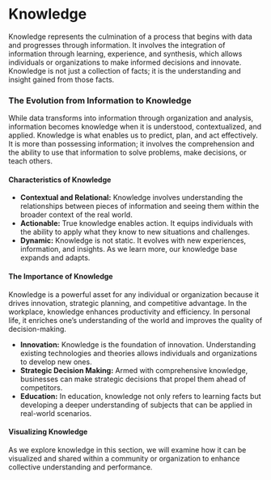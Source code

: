 # Knowledge

Knowledge represents the culmination of a process that begins with data and progresses through information. It involves the integration of information through learning, experience, and synthesis, which allows individuals or organizations to make informed decisions and innovate. Knowledge is not just a collection of facts; it is the understanding and insight gained from those facts.

### The Evolution from Information to Knowledge

While data transforms into information through organization and analysis, information becomes knowledge when it is understood, contextualized, and applied. Knowledge is what enables us to predict, plan, and act effectively. It is more than possessing information; it involves the comprehension and the ability to use that information to solve problems, make decisions, or teach others.

#### Characteristics of Knowledge

* **Contextual and Relational:** Knowledge involves understanding the relationships between pieces of information and seeing them within the broader context of the real world.
* **Actionable:** True knowledge enables action. It equips individuals with the ability to apply what they know to new situations and challenges.
* **Dynamic:** Knowledge is not static. It evolves with new experiences, information, and insights. As we learn more, our knowledge base expands and adapts.

#### The Importance of Knowledge

Knowledge is a powerful asset for any individual or organization because it drives innovation, strategic planning, and competitive advantage. In the workplace, knowledge enhances productivity and efficiency. In personal life, it enriches one’s understanding of the world and improves the quality of decision-making.

* **Innovation:** Knowledge is the foundation of innovation. Understanding existing technologies and theories allows individuals and organizations to develop new ones.
* **Strategic Decision Making:** Armed with comprehensive knowledge, businesses can make strategic decisions that propel them ahead of competitors.
* **Education:** In education, knowledge not only refers to learning facts but developing a deeper understanding of subjects that can be applied in real-world scenarios.

#### Visualizing Knowledge

As we explore knowledge in this section, we will examine how it can be visualized and shared within a community or organization to enhance collective understanding and performance.
